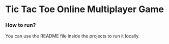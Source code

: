 # Tic Tac Toe Online Multiplayer Game

### How to run?
You can use the README file inside the projects to run it locally.